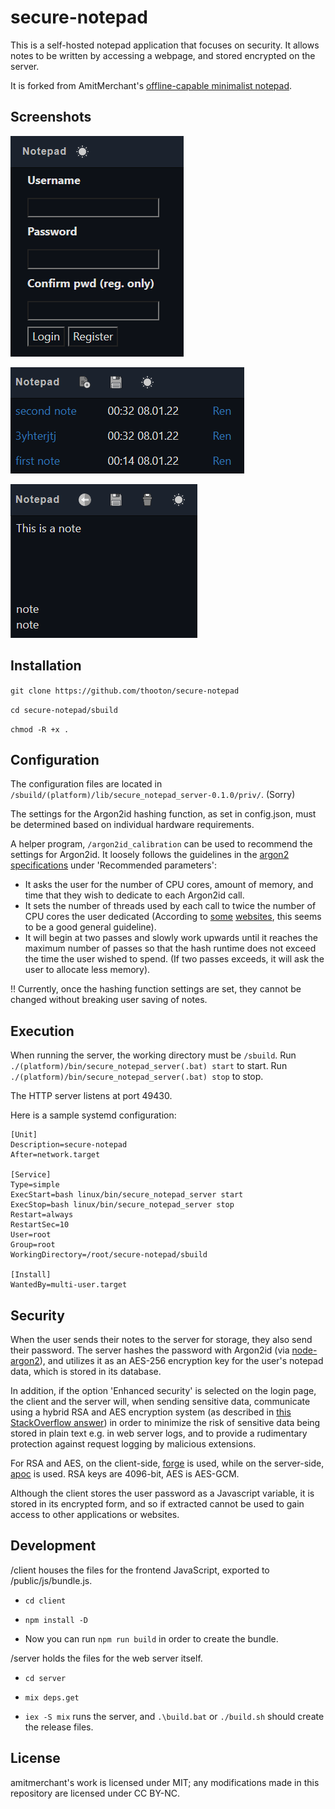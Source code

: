 secure-notepad
===
This is a self-hosted notepad application that focuses on security. It allows notes to be written by accessing a webpage, and stored encrypted on the server.

It is forked from AmitMerchant's [offline-capable minimalist notepad](https://github.com/amitmerchant1990/notepad).

## Screenshots

![Login](ss2.png?raw=true)

![Home screen](ss1.png?raw=true)

![Editing a note](ss3.png?raw=true)

## Installation

`git clone https://github.com/thooton/secure-notepad`

`cd secure-notepad/sbuild`

`chmod -R +x .`

## Configuration

The configuration files are located in `/sbuild/(platform)/lib/secure_notepad_server-0.1.0/priv/`. (Sorry)

The settings for the Argon2id hashing function, as set in config.json, must be determined based on individual hardware requirements. 

A helper program, `/argon2id_calibration` can be used to recommend the settings for Argon2id. It loosely follows the guidelines in the [argon2 specifications](https://www.password-hashing.net/argon2-specs.pdf) under 'Recommended parameters':
- It asks the user for the number of CPU cores, amount of memory, and time that they wish to dedicate to each Argon2id call.
- It sets the number of threads used by each call to twice the number of CPU cores the user dedicated (According to [some](https://www.twelve21.io/how-to-choose-the-right-parameters-for-argon2/) [websites](https://www.ory.sh/choose-recommended-argon2-parameters-password-hashing/), this seems to be a good general guideline).
- It will begin at two passes and slowly work upwards until it reaches the maximum number of passes so that the hash runtime does not exceed the time the user wished to spend. (If two passes exceeds, it will ask the user to allocate less memory).

!! Currently, once the hashing function settings are set, they cannot be changed without breaking user saving of notes.

## Execution

When running the server, the working directory must be `/sbuild`. Run `./(platform)/bin/secure_notepad_server(.bat) start` to start. Run `./(platform)/bin/secure_notepad_server(.bat) stop` to stop.

The HTTP server listens at port 49430.

Here is a sample systemd configuration:
```
[Unit] 
Description=secure-notepad 
After=network.target 
 
[Service]
Type=simple
ExecStart=bash linux/bin/secure_notepad_server start 
ExecStop=bash linux/bin/secure_notepad_server stop 
Restart=always 
RestartSec=10
User=root
Group=root 
WorkingDirectory=/root/secure-notepad/sbuild 
 
[Install]
WantedBy=multi-user.target
```

## Security

When the user sends their notes to the server for storage, they also send their password. The server hashes the password with Argon2id (via [node-argon2](https://github.com/ranisalt/node-argon2)), and utilizes it as an AES-256 encryption key for the user's notepad data, which is stored in its database.

In addition, if the option 'Enhanced security' is selected on the login page, the client and the server will, when sending sensitive data, communicate using a hybrid RSA and AES encryption system (as described in [this StackOverflow answer](https://stackoverflow.com/a/5868456/6917530)) in order to minimize the risk of sensitive data being stored in plain text e.g. in web server logs, and to provide a rudimentary protection against request logging by malicious extensions.

For RSA and AES, on the client-side, [forge](https://github.com/digitalbazaar/forge) is used, while on the server-side, [apoc](https://github.com/coderdan/apoc) is used. RSA keys are 4096-bit, AES is AES-GCM.

Although the client stores the user password as a Javascript variable, it is stored in its encrypted form, and so if extracted cannot be used to gain access to other applications or websites.

## Development

/client houses the files for the frontend JavaScript, exported to /public/js/bundle.js.

- `cd client`

- `npm install -D`

- Now you can run `npm run build` in order to create the bundle.

/server holds the files for the web server itself.

- `cd server`

- `mix deps.get`

- `iex -S mix` runs the server, and `.\build.bat` or `./build.sh` should create the release files.

## License

amitmerchant's work is licensed under MIT; any modifications made in this repository are licensed under CC BY-NC.
